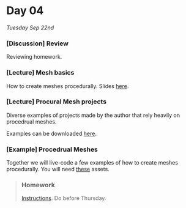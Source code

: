 # Day 04 

*Tuesday Sep 22nd*


### [Discussion] Review
Reviewing homework.

### [Lecture] Mesh basics
How to create meshes procedurally. Slides [here](Resources/Mesh.pdf).

### [Lecture] Procural Mesh projects
Diverse examples of projects made by the author that rely heavily on procedrual meshes.

Examples can be downloaded [here](Resources/ProceduralMeshExamples1.unitypackage).

### [Example] Procedrual Meshes
Together we will live-code a few examples of how to create meshes procedurally. You will need [these](Resources/ProceduralMeshExampleAssets.unitypackage) assets.

> ### Homework
> [Instructions](Homework04.md). Do before Thursday.